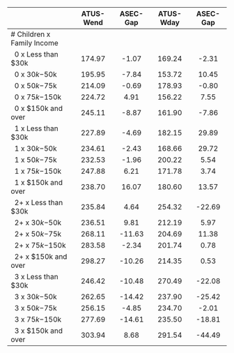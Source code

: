 
|                      |    ATUS-Wend |     ASEC-Gap |    ATUS-Wday |     ASEC-Gap |
| -------------------- | :----------: | :----------: | :----------: | :----------: |
| # Children x Family Income |              |              |              |              |
| &nbsp;&nbsp;0 x Less than $30k |       174.97 |        -1.07 |       169.24 |        -2.31 |
| &nbsp;&nbsp;0 x $30k-$50k |       195.95 |        -7.84 |       153.72 |        10.45 |
| &nbsp;&nbsp;0 x $50k-$75k |       214.09 |        -0.69 |       178.93 |        -0.80 |
| &nbsp;&nbsp;0 x $75k-$150k |       224.72 |         4.91 |       156.22 |         7.55 |
| &nbsp;&nbsp;0 x $150k and over |       245.11 |        -8.87 |       161.90 |        -7.86 |
| &nbsp;&nbsp;1 x Less than $30k |       227.89 |        -4.69 |       182.15 |        29.89 |
| &nbsp;&nbsp;1 x $30k-$50k |       234.61 |        -2.43 |       168.66 |        29.72 |
| &nbsp;&nbsp;1 x $50k-$75k |       232.53 |        -1.96 |       200.22 |         5.54 |
| &nbsp;&nbsp;1 x $75k-$150k |       247.88 |         6.21 |       171.78 |         3.74 |
| &nbsp;&nbsp;1 x $150k and over |       238.70 |        16.07 |       180.60 |        13.57 |
| &nbsp;&nbsp;2+ x Less than $30k |       235.84 |         4.64 |       254.32 |       -22.69 |
| &nbsp;&nbsp;2+ x $30k-$50k |       236.51 |         9.81 |       212.19 |         5.97 |
| &nbsp;&nbsp;2+ x $50k-$75k |       268.11 |       -11.63 |       204.69 |        11.38 |
| &nbsp;&nbsp;2+ x $75k-$150k |       283.58 |        -2.34 |       201.74 |         0.78 |
| &nbsp;&nbsp;2+ x $150k and over |       298.27 |       -10.26 |       214.35 |         0.53 |
| &nbsp;&nbsp;3 x Less than $30k |       246.42 |       -10.48 |       270.49 |       -22.08 |
| &nbsp;&nbsp;3 x $30k-$50k |       262.65 |       -14.42 |       237.90 |       -25.42 |
| &nbsp;&nbsp;3 x $50k-$75k |       256.15 |        -4.85 |       234.70 |        -2.01 |
| &nbsp;&nbsp;3 x $75k-$150k |       277.69 |       -14.61 |       235.50 |       -18.81 |
| &nbsp;&nbsp;3 x $150k and over |       303.94 |         8.68 |       291.54 |       -44.49 |

